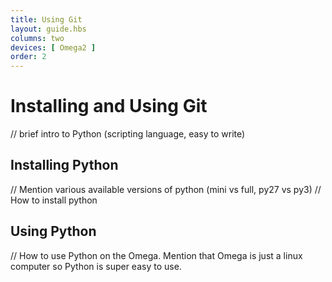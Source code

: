 ```yaml
---
title: Using Git
layout: guide.hbs
columns: two
devices: [ Omega2 ]
order: 2
---
```


# Installing and Using Git

// brief intro to Python (scripting language, easy to write)


## Installing Python
// Mention various available versions of python (mini vs full, py27 vs py3)
// How to install python


## Using Python
// How to use Python on the Omega. Mention that Omega is just a linux computer so Python is super easy to use.
